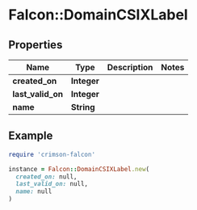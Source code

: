 # Falcon::DomainCSIXLabel

## Properties

| Name | Type | Description | Notes |
| ---- | ---- | ----------- | ----- |
| **created_on** | **Integer** |  |  |
| **last_valid_on** | **Integer** |  |  |
| **name** | **String** |  |  |

## Example

```ruby
require 'crimson-falcon'

instance = Falcon::DomainCSIXLabel.new(
  created_on: null,
  last_valid_on: null,
  name: null
)
```

